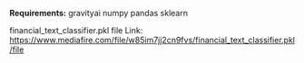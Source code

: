 **Requirements:**
gravityai
numpy
pandas
sklearn

financial_text_classifier.pkl file Link: https://www.mediafire.com/file/w85im7jj2cn9fvs/financial_text_classifier.pkl/file


